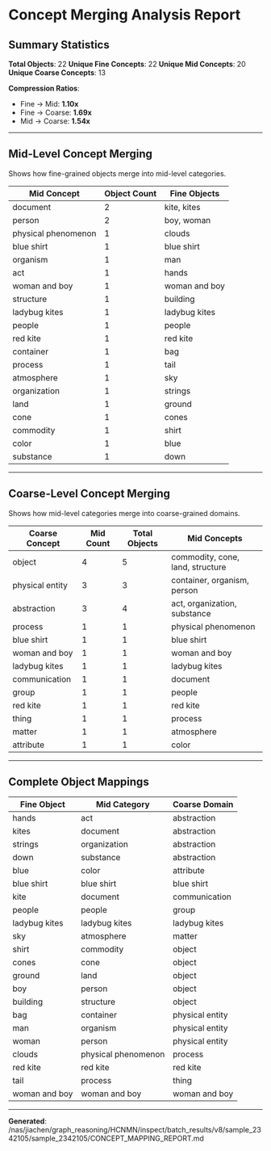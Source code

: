 # Concept Merging Analysis Report

## Summary Statistics

**Total Objects**: 22
**Unique Fine Concepts**: 22
**Unique Mid Concepts**: 20
**Unique Coarse Concepts**: 13

**Compression Ratios**:
- Fine → Mid: **1.10x**
- Fine → Coarse: **1.69x**
- Mid → Coarse: **1.54x**

---

## Mid-Level Concept Merging

Shows how fine-grained objects merge into mid-level categories.

| Mid Concept | Object Count | Fine Objects |
|-------------|--------------|-------------|
| document | 2 | kite, kites |
| person | 2 | boy, woman |
| physical phenomenon | 1 | clouds |
| blue shirt | 1 | blue shirt |
| organism | 1 | man |
| act | 1 | hands |
| woman and boy | 1 | woman and boy |
| structure | 1 | building |
| ladybug kites | 1 | ladybug kites |
| people | 1 | people |
| red kite | 1 | red kite |
| container | 1 | bag |
| process | 1 | tail |
| atmosphere | 1 | sky |
| organization | 1 | strings |
| land | 1 | ground |
| cone | 1 | cones |
| commodity | 1 | shirt |
| color | 1 | blue |
| substance | 1 | down |

---

## Coarse-Level Concept Merging

Shows how mid-level categories merge into coarse-grained domains.

| Coarse Concept | Mid Count | Total Objects | Mid Concepts |
|----------------|-----------|---------------|-------------|
| object | 4 | 5 | commodity, cone, land, structure |
| physical entity | 3 | 3 | container, organism, person |
| abstraction | 3 | 4 | act, organization, substance |
| process | 1 | 1 | physical phenomenon |
| blue shirt | 1 | 1 | blue shirt |
| woman and boy | 1 | 1 | woman and boy |
| ladybug kites | 1 | 1 | ladybug kites |
| communication | 1 | 1 | document |
| group | 1 | 1 | people |
| red kite | 1 | 1 | red kite |
| thing | 1 | 1 | process |
| matter | 1 | 1 | atmosphere |
| attribute | 1 | 1 | color |

---

## Complete Object Mappings

| Fine Object | Mid Category | Coarse Domain |
|-------------|--------------|---------------|
| hands | act | abstraction |
| kites | document | abstraction |
| strings | organization | abstraction |
| down | substance | abstraction |
| blue | color | attribute |
| blue shirt | blue shirt | blue shirt |
| kite | document | communication |
| people | people | group |
| ladybug kites | ladybug kites | ladybug kites |
| sky | atmosphere | matter |
| shirt | commodity | object |
| cones | cone | object |
| ground | land | object |
| boy | person | object |
| building | structure | object |
| bag | container | physical entity |
| man | organism | physical entity |
| woman | person | physical entity |
| clouds | physical phenomenon | process |
| red kite | red kite | red kite |
| tail | process | thing |
| woman and boy | woman and boy | woman and boy |

---

**Generated**: /nas/jiachen/graph_reasoning/HCNMN/inspect/batch_results/v8/sample_2342105/sample_2342105/CONCEPT_MAPPING_REPORT.md

